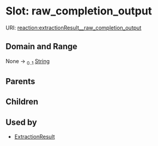 
# Slot: raw_completion_output




URI: [reaction:extractionResult__raw_completion_output](http://w3id.org/ontogpt/reaction/extractionResult__raw_completion_output)


## Domain and Range

None &#8594;  <sub>0..1</sub> [String](types/String.md)

## Parents


## Children


## Used by

 * [ExtractionResult](ExtractionResult.md)
